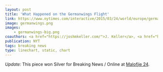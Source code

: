 ```yaml
---
layout: post
title: 'What Happened on the Germanwings Flight'
link: https://www.nytimes.com/interactive/2015/03/24/world/europe/germanwings-plane-crash-map.html#descent
image: germanwings.png
images:
    - germanwings-big.png
coauthors: <a href="https://joshmkeller.com/">J. Keller</a>, <a href="https://twitter.com/kkrebeccalai">KK Lai</a> & <a href="https://cargocollective.com/timwallace">T. Wallace</a>
publication: NYT
tags: breaking news
type: linechart, static, chart
---
```


_Update:_ This piece won Silver for Breaking News / Online at [Malofjie 24](https://www.malofiejgraphics.com/wp-content/uploads/2016/03/M24_-AWARDS-LIST_OK.pdf).
